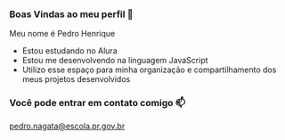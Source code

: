 ### Boas Vindas ao meu perfil 🖤

Meu nome é Pedro Henrique

- Estou estudando no Alura
- Estou me desenvolvendo na linguagem JavaScript
- Utilizo esse espaço para minha organização e compartilhamento dos meus projetos desenvolvidos

### Você pode entrar em contato comigo 📫

pedro.nagata@escola.pr.gov.br
